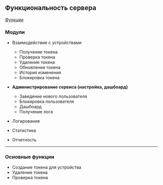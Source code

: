 ## Функциональность сервера
[Функции](https://github.com/firebase/snippets-go/blob/master/admin/main.go)


### Модули
* Взаимодействие с устройствами
  - Получение токена
  - Проверка токена
  - Удаление токена
  - Обновление токена
  - История изменения
  - Блокировка токена
  
  

* **Администрирование сервиса (настройка, дашбоард)**
  * Заведение нового пользователя
  * Блокировка пользователя
  * Дашбоард
  * Получение лога
  
  
* Логирование
* Статистика
* Отчетность



---
### Основные функции
* Создание токена для устройства
* Удаление токена
* Проверка токена
